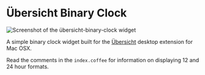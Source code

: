 # Übersicht Binary Clock

![Screenshot of the übersicht-binary-clock widget](https://raw.githubusercontent.com/jeisner93/ubersicht-binary-clock/master/screenshot.png)

A simple binary clock widget built for the [Übersicht](http://tracesof.net/uebersicht/) desktop extension for Mac OSX.

Read the comments in the `index.coffee` for information on displaying 12 and 24 hour formats.
